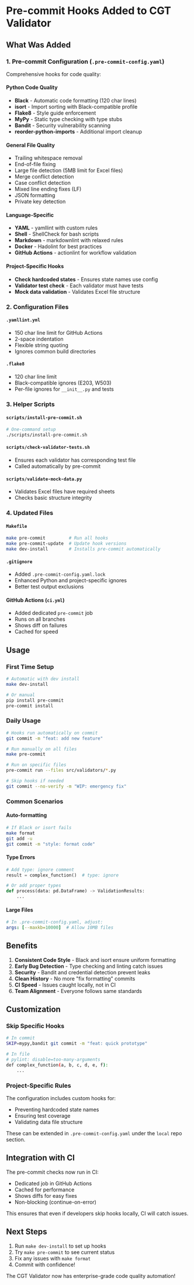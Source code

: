 # Pre-commit Hooks Added to CGT Validator

## What Was Added

### 1. Pre-commit Configuration (`.pre-commit-config.yaml`)

Comprehensive hooks for code quality:

#### Python Code Quality
- **Black** - Automatic code formatting (120 char lines)
- **isort** - Import sorting with Black-compatible profile
- **Flake8** - Style guide enforcement
- **MyPy** - Static type checking with type stubs
- **Bandit** - Security vulnerability scanning
- **reorder-python-imports** - Additional import cleanup

#### General File Quality
- Trailing whitespace removal
- End-of-file fixing
- Large file detection (5MB limit for Excel files)
- Merge conflict detection
- Case conflict detection
- Mixed line ending fixes (LF)
- JSON formatting
- Private key detection

#### Language-Specific
- **YAML** - yamllint with custom rules
- **Shell** - ShellCheck for bash scripts
- **Markdown** - markdownlint with relaxed rules
- **Docker** - Hadolint for best practices
- **GitHub Actions** - actionlint for workflow validation

#### Project-Specific Hooks
- **Check hardcoded states** - Ensures state names use config
- **Validator test check** - Each validator must have tests
- **Mock data validation** - Validates Excel file structure

### 2. Configuration Files

#### `.yamllint.yml`
- 150 char line limit for GitHub Actions
- 2-space indentation
- Flexible string quoting
- Ignores common build directories

#### `.flake8`
- 120 char line limit
- Black-compatible ignores (E203, W503)
- Per-file ignores for `__init__.py` and tests

### 3. Helper Scripts

#### `scripts/install-pre-commit.sh`
```bash
# One-command setup
./scripts/install-pre-commit.sh
```

#### `scripts/check-validator-tests.sh`
- Ensures each validator has corresponding test file
- Called automatically by pre-commit

#### `scripts/validate-mock-data.py`
- Validates Excel files have required sheets
- Checks basic structure integrity

### 4. Updated Files

#### `Makefile`
```bash
make pre-commit         # Run all hooks
make pre-commit-update  # Update hook versions
make dev-install        # Installs pre-commit automatically
```

#### `.gitignore`
- Added `.pre-commit-config.yaml.lock`
- Enhanced Python and project-specific ignores
- Better test output exclusions

#### GitHub Actions (`ci.yml`)
- Added dedicated `pre-commit` job
- Runs on all branches
- Shows diff on failures
- Cached for speed

## Usage

### First Time Setup
```bash
# Automatic with dev install
make dev-install

# Or manual
pip install pre-commit
pre-commit install
```

### Daily Usage
```bash
# Hooks run automatically on commit
git commit -m "feat: add new feature"

# Run manually on all files
make pre-commit

# Run on specific files
pre-commit run --files src/validators/*.py

# Skip hooks if needed
git commit --no-verify -m "WIP: emergency fix"
```

### Common Scenarios

#### Auto-formatting
```bash
# If Black or isort fails
make format
git add -u
git commit -m "style: format code"
```

#### Type Errors
```python
# Add type: ignore comment
result = complex_function()  # type: ignore

# Or add proper types
def process(data: pd.DataFrame) -> ValidationResults:
    ...
```

#### Large Files
```yaml
# In .pre-commit-config.yaml, adjust:
args: [--maxkb=10000]  # Allow 10MB files
```

## Benefits

1. **Consistent Code Style** - Black and isort ensure uniform formatting
2. **Early Bug Detection** - Type checking and linting catch issues
3. **Security** - Bandit and credential detection prevent leaks
4. **Clean History** - No more "fix formatting" commits
5. **CI Speed** - Issues caught locally, not in CI
6. **Team Alignment** - Everyone follows same standards

## Customization

### Skip Specific Hooks
```bash
# In commit
SKIP=mypy,bandit git commit -m "feat: quick prototype"

# In file
# pylint: disable=too-many-arguments
def complex_function(a, b, c, d, e, f):
    ...
```

### Project-Specific Rules
The configuration includes custom hooks for:
- Preventing hardcoded state names
- Ensuring test coverage
- Validating data file structure

These can be extended in `.pre-commit-config.yaml` under the `local` repo section.

## Integration with CI

The pre-commit checks now run in CI:
- Dedicated job in GitHub Actions
- Cached for performance
- Shows diffs for easy fixes
- Non-blocking (continue-on-error)

This ensures that even if developers skip hooks locally, CI will catch issues.

## Next Steps

1. Run `make dev-install` to set up hooks
2. Try `make pre-commit` to see current status
3. Fix any issues with `make format`
4. Commit with confidence!

The CGT Validator now has enterprise-grade code quality automation!
